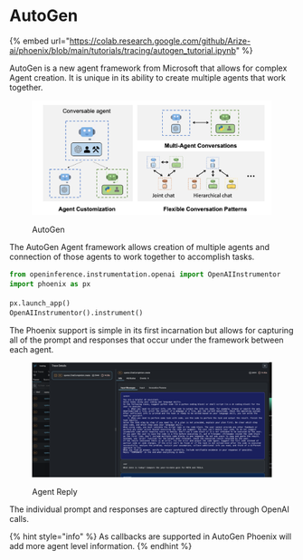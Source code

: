 # AutoGen

{% embed url="https://colab.research.google.com/github/Arize-ai/phoenix/blob/main/tutorials/tracing/autogen_tutorial.ipynb" %}

AutoGen is a new agent framework from Microsoft that allows for complex Agent creation. It is unique in its ability to create multiple agents that work together.

<figure><img src="../../.gitbook/assets/autogen_agentchat.png" alt=""><figcaption><p>AutoGen</p></figcaption></figure>

The AutoGen Agent framework allows creation of multiple agents and connection of those agents to work together to accomplish tasks.

```python
from openinference.instrumentation.openai import OpenAIInstrumentor
import phoenix as px

px.launch_app()
OpenAIInstrumentor().instrument()
```

The Phoenix support is simple in its first incarnation but allows for capturing all of the prompt and responses that occur under the framework between each agent.

<figure><img src="../../.gitbook/assets/auto_gen_phoenix.png" alt=""><figcaption><p>Agent Reply</p></figcaption></figure>

The individual prompt and responses are captured directly through OpenAI calls.

{% hint style="info" %}
As callbacks are supported in AutoGen Phoenix will add more agent level information.
{% endhint %}

